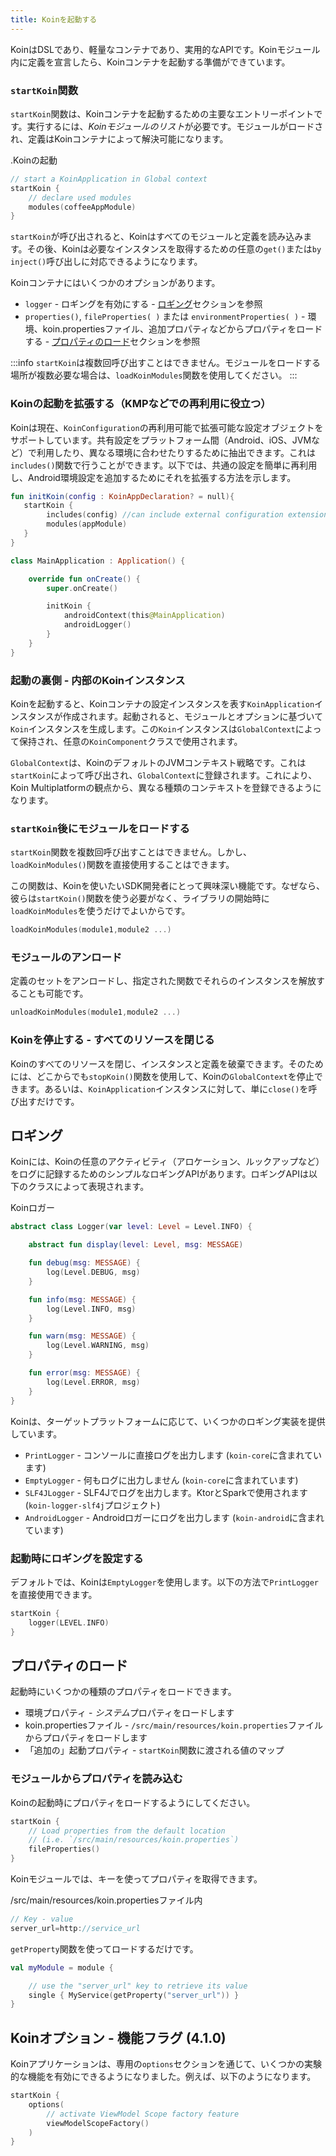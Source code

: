 ```yaml
---
title: Koinを起動する
---
```


KoinはDSLであり、軽量なコンテナであり、実用的なAPIです。Koinモジュール内に定義を宣言したら、Koinコンテナを起動する準備ができています。

### `startKoin`関数

`startKoin`関数は、Koinコンテナを起動するための主要なエントリーポイントです。実行するには、*Koinモジュールのリスト*が必要です。モジュールがロードされ、定義はKoinコンテナによって解決可能になります。

.Koinの起動
```kotlin
// start a KoinApplication in Global context
startKoin {
    // declare used modules
    modules(coffeeAppModule)
}
```

`startKoin`が呼び出されると、Koinはすべてのモジュールと定義を読み込みます。その後、Koinは必要なインスタンスを取得するための任意の`get()`または`by inject()`呼び出しに対応できるようになります。

Koinコンテナにはいくつかのオプションがあります。

*   `logger` - ロギングを有効にする - [ロギング](#logging)セクションを参照
*   `properties()`, `fileProperties( )` または `environmentProperties( )` - 環境、koin.propertiesファイル、追加プロパティなどからプロパティをロードする - [プロパティのロード](#loading-properties)セクションを参照

:::info
`startKoin`は複数回呼び出すことはできません。モジュールをロードする場所が複数必要な場合は、`loadKoinModules`関数を使用してください。
:::

### Koinの起動を拡張する（KMPなどでの再利用に役立つ）

Koinは現在、`KoinConfiguration`の再利用可能で拡張可能な設定オブジェクトをサポートしています。共有設定をプラットフォーム間（Android、iOS、JVMなど）で利用したり、異なる環境に合わせたりするために抽出できます。これは`includes()`関数で行うことができます。以下では、共通の設定を簡単に再利用し、Android環境設定を追加するためにそれを拡張する方法を示します。

```kotlin
fun initKoin(config : KoinAppDeclaration? = null){
   startKoin {
        includes(config) //can include external configuration extension
        modules(appModule)
   }
}

class MainApplication : Application() {

    override fun onCreate() {
        super.onCreate()

        initKoin {
            androidContext(this@MainApplication)
            androidLogger()
        }
    }
}
```

### 起動の裏側 - 内部のKoinインスタンス

Koinを起動すると、Koinコンテナの設定インスタンスを表す`KoinApplication`インスタンスが作成されます。起動されると、モジュールとオプションに基づいて`Koin`インスタンスを生成します。この`Koin`インスタンスは`GlobalContext`によって保持され、任意の`KoinComponent`クラスで使用されます。

`GlobalContext`は、KoinのデフォルトのJVMコンテキスト戦略です。これは`startKoin`によって呼び出され、`GlobalContext`に登録されます。これにより、Koin Multiplatformの観点から、異なる種類のコンテキストを登録できるようになります。

### `startKoin`後にモジュールをロードする

`startKoin`関数を複数回呼び出すことはできません。しかし、`loadKoinModules()`関数を直接使用することはできます。

この関数は、Koinを使いたいSDK開発者にとって興味深い機能です。なぜなら、彼らは`startKoin()`関数を使う必要がなく、ライブラリの開始時に`loadKoinModules`を使うだけでよいからです。

```kotlin
loadKoinModules(module1,module2 ...)
```

### モジュールのアンロード

定義のセットをアンロードし、指定された関数でそれらのインスタンスを解放することも可能です。

```kotlin
unloadKoinModules(module1,module2 ...)
```

### Koinを停止する - すべてのリソースを閉じる

Koinのすべてのリソースを閉じ、インスタンスと定義を破棄できます。そのためには、どこからでも`stopKoin()`関数を使用して、Koinの`GlobalContext`を停止できます。あるいは、`KoinApplication`インスタンスに対して、単に`close()`を呼び出すだけです。

## ロギング

Koinには、Koinの任意のアクティビティ（アロケーション、ルックアップなど）をログに記録するためのシンプルなロギングAPIがあります。ロギングAPIは以下のクラスによって表現されます。

Koinロガー

```kotlin
abstract class Logger(var level: Level = Level.INFO) {

    abstract fun display(level: Level, msg: MESSAGE)

    fun debug(msg: MESSAGE) {
        log(Level.DEBUG, msg)
    }

    fun info(msg: MESSAGE) {
        log(Level.INFO, msg)
    }

    fun warn(msg: MESSAGE) {
        log(Level.WARNING, msg)
    }

    fun error(msg: MESSAGE) {
        log(Level.ERROR, msg)
    }
}
```

Koinは、ターゲットプラットフォームに応じて、いくつかのロギング実装を提供しています。

*   `PrintLogger` - コンソールに直接ログを出力します (`koin-core`に含まれています)
*   `EmptyLogger` - 何もログに出力しません (`koin-core`に含まれています)
*   `SLF4JLogger` - SLF4Jでログを出力します。KtorとSparkで使用されます (`koin-logger-slf4j`プロジェクト)
*   `AndroidLogger` - Androidロガーにログを出力します (`koin-android`に含まれています)

### 起動時にロギングを設定する

デフォルトでは、Koinは`EmptyLogger`を使用します。以下の方法で`PrintLogger`を直接使用できます。

```kotlin
startKoin {
    logger(LEVEL.INFO)
}
```

## プロパティのロード

起動時にいくつかの種類のプロパティをロードできます。

*   環境プロパティ - *システム*プロパティをロードします
*   koin.propertiesファイル - `/src/main/resources/koin.properties`ファイルからプロパティをロードします
*   「追加の」起動プロパティ - `startKoin`関数に渡される値のマップ

### モジュールからプロパティを読み込む

Koinの起動時にプロパティをロードするようにしてください。

```kotlin
startKoin {
    // Load properties from the default location
    // (i.e. `/src/main/resources/koin.properties`)
    fileProperties()
}
```

Koinモジュールでは、キーを使ってプロパティを取得できます。

/src/main/resources/koin.propertiesファイル内
```java
// Key - value
server_url=http://service_url
```

`getProperty`関数を使ってロードするだけです。

```kotlin
val myModule = module {

    // use the "server_url" key to retrieve its value
    single { MyService(getProperty("server_url")) }
}
```

## Koinオプション - 機能フラグ (4.1.0)

Koinアプリケーションは、専用の`options`セクションを通じて、いくつかの実験的な機能を有効にできるようになりました。例えば、以下のようになります。

```kotlin
startKoin {
    options(
        // activate ViewModel Scope factory feature 
        viewModelScopeFactory()
    )
}
```